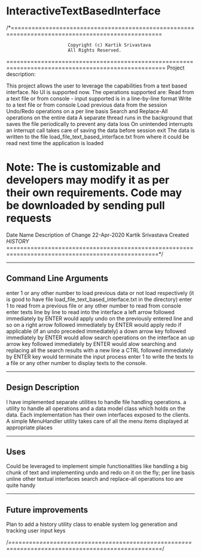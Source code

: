 # InteractiveTextBasedInterface
/*==================================================================================================

                           Copyright (c) Kartik Srivastava
                           All Rights Reserved.

====================================================================================================
Project description:
    
This project allows the user to leverage the capabilities from a text based interface.
No UI is supported now.
The operations supported are:
Read from a text file or from console
	- input supported is in a line-by-line format
Write to a text file or from console
Load previous data from the session
Undo/Redo operations on a per line basis
Search and Replace-All operations on the entire data
A separate thread runs in the background that saves the file periodically to prevent any data loss
On unintended interrupts an interrupt call takes care of saving the data before session exit
The data is written to the file load_file_text_based_interface.txt from where it could be read next time the application is loaded

Note: The is customizable and developers may modify it as per their own requirements. Code may be downloaded by sending pull requests
====================================================================================================
   Date       Name                    Description of Change
22-Apr-2020   Kartik Srivastava       Created
$HISTORY$
==================================================================================================*/

----------------------
Command Line Arguments
----------------------

enter 1 or any other number to load previous data or not load respectively (it is good to have file load_file_text_based_interface.txt in the directory)
enter 1 to read from a previous file or any other number to read from console
enter texts line by line to read into the interface
a left arrow followed immediately by ENTER would apply undo on the previously entered line and so on
a right arrow followed immediately by ENTER would apply redo if applicable (if an undo preceded immediately)
a down arrow key followed immediately by ENTER would allow search operations on the interface
an up arrow key followed immediately by ENTER would alow searching and replacing all the search results with a new line
a CTRL followed immediately by ENTER key would terminate the input process
enter 1 to write the texts to a file or any other number to display texts to the console.

-------------------------
Design Description
-------------------------
I have implemented separate utilities to handle file handling operations. a utility to handle all operations and a data model class which holds on the data.
Each implementation has their own interfaces exposed to the clients. 
A simple MenuHandler utility takes care of all the menu items displayed at appropriate places

-------------------------
Uses
-------------------------
Could be leveraged to implement simple functionalities like handling a big chunk of text and implementing 
undo and redo on it on the fly; per line basis unline other textual interfaces
search and replace-all operations too are quite handy

-------------------------
Future improvements
-------------------------
Plan to add a history utility class to enable system log generation and tracking user input keys

/*==================================================================================================*/

